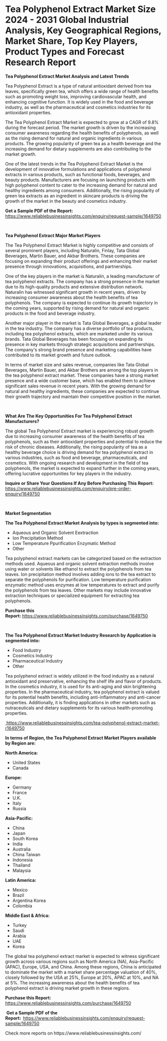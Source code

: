 <p><h1>Tea Polyphenol Extract Market Size 2024 - 2031 Global Industrial Analysis, Key Geographical Regions, Market Share, Top Key Players, Product Types and Forecast Research Report</h1></p><p><strong>Tea Polyphenol Extract Market Analysis and Latest Trends</strong></p>
<p><p>Tea Polyphenol Extract is a type of natural antioxidant derived from tea leaves, specifically green tea, which offers a wide range of health benefits such as promoting weight loss, improving cardiovascular health, and enhancing cognitive function. It is widely used in the food and beverage industry, as well as the pharmaceutical and cosmetics industries for its antioxidant properties.</p><p>The Tea Polyphenol Extract Market is expected to grow at a CAGR of 9.8% during the forecast period. The market growth is driven by the increasing consumer awareness regarding the health benefits of polyphenols, as well as the rising demand for natural and organic ingredients in various products. The growing popularity of green tea as a health beverage and the increasing demand for dietary supplements are also contributing to the market growth.</p><p>One of the latest trends in the Tea Polyphenol Extract Market is the development of innovative formulations and applications of polyphenol extracts in various products, such as functional foods, beverages, and beauty products. Manufacturers are focusing on launching products with high polyphenol content to cater to the increasing demand for natural and healthy ingredients among consumers. Additionally, the rising popularity of green tea extracts as an ingredient in skincare products is driving the growth of the market in the beauty and cosmetics industry.</p></p>
<p><strong>Get a Sample PDF of the Report:&nbsp;</strong> <a href="https://www.reliablebusinessinsights.com/enquiry/request-sample/1649750">https://www.reliablebusinessinsights.com/enquiry/request-sample/1649750</a></p>
<p>&nbsp;</p>
<p><strong>Tea Polyphenol Extract Major Market Players</strong></p>
<p><p>The Tea Polyphenol Extract Market is highly competitive and consists of several prominent players, including Naturalin, Finlay, Tata Global Beverages, Martin Bauer, and Akbar Brothers. These companies are focusing on expanding their product offerings and enhancing their market presence through innovations, acquisitions, and partnerships. </p><p>One of the key players in the market is Naturalin, a leading manufacturer of tea polyphenol extracts. The company has a strong presence in the market due to its high-quality products and extensive distribution network. Naturalin has witnessed significant growth in recent years, driven by increasing consumer awareness about the health benefits of tea polyphenols. The company is expected to continue its growth trajectory in the coming years, supported by rising demand for natural and organic products in the food and beverage industry.</p><p>Another major player in the market is Tata Global Beverages, a global leader in the tea industry. The company has a diverse portfolio of tea products, including tea polyphenol extracts, which are marketed under its various brands. Tata Global Beverages has been focusing on expanding its presence in key markets through strategic acquisitions and partnerships. The company's strong brand presence and marketing capabilities have contributed to its market growth and future outlook.</p><p>In terms of market size and sales revenue, companies like Tata Global Beverages, Martin Bauer, and Akbar Brothers are among the top players in the tea polyphenol extract market. These companies have a strong market presence and a wide customer base, which has enabled them to achieve significant sales revenue in recent years. With the growing demand for natural and healthy ingredients, these companies are expected to continue their growth trajectory and maintain their competitive position in the market.</p></p>
<p>&nbsp;</p>
<p><strong>What Are The Key Opportunities For Tea Polyphenol Extract Manufacturers?</strong></p>
<p><p>The global Tea Polyphenol Extract market is experiencing robust growth due to increasing consumer awareness of the health benefits of tea polyphenols, such as their antioxidant properties and potential to reduce the risk of chronic diseases. Additionally, the rising popularity of tea as a healthy beverage choice is driving demand for tea polyphenol extract in various industries, such as food and beverage, pharmaceuticals, and cosmetics. With ongoing research and development in the field of tea polyphenols, the market is expected to expand further in the coming years, offering lucrative opportunities for key players in the industry.</p></p>
<p><strong>Inquire or Share Your Questions If Any Before Purchasing This Report:</strong> <a href="https://www.reliablebusinessinsights.com/enquiry/pre-order-enquiry/1649750">https://www.reliablebusinessinsights.com/enquiry/pre-order-enquiry/1649750</a></p>
<p>&nbsp;</p>
<p><strong>Market Segmentation</strong></p>
<p><strong>The Tea Polyphenol Extract Market Analysis by types is segmented into:</strong></p>
<p><ul><li>Aqueous and Organic Solvent Eextraction</li><li>Ion Precipitation Method</li><li>Low Temperature Ppurification Enzymatic Method</li><li>Other</li></ul></p>
<p><p>Tea polyphenol extract markets can be categorized based on the extraction methods used. Aqueous and organic solvent extraction methods involve using water or solvents like ethanol to extract the polyphenols from tea leaves. Ion precipitation method involves adding ions to the tea extract to separate the polyphenols for purification. Low temperature purification enzymatic method uses enzymes at low temperatures to extract and purify the polyphenols from tea leaves. Other markets may include innovative extraction techniques or specialized equipment for extracting tea polyphenols.</p></p>
<p><strong>Purchase this Report:&nbsp;</strong><a href="https://www.reliablebusinessinsights.com/purchase/1649750">https://www.reliablebusinessinsights.com/purchase/1649750</a></p>
<p>&nbsp;</p>
<p><strong>The Tea Polyphenol Extract Market Industry Research by Application is segmented into:</strong></p>
<p><ul><li>Food Industry</li><li>Cosmetics Industry</li><li>Pharmaceutical Industry</li><li>Other</li></ul></p>
<p><p>Tea polyphenol extract is widely utilized in the food industry as a natural antioxidant and preservative, enhancing the shelf life and flavor of products. In the cosmetics industry, it is used for its anti-aging and skin brightening properties. In the pharmaceutical industry, tea polyphenol extract is valued for its potential health benefits, including anti-inflammatory and anti-cancer properties. Additionally, it is finding applications in other markets such as nutraceuticals and dietary supplements for its various health-promoting properties.</p></p>
<p><a href="https://www.reliablebusinessinsights.com/tea-polyphenol-extract-market-r1649750">&nbsp;https://www.reliablebusinessinsights.com/tea-polyphenol-extract-market-r1649750</a></p>
<p><strong>In terms of Region, the Tea Polyphenol Extract Market Players available by Region are:</strong></p>
<p>
    <p> <strong> North America: </strong>
        <ul>
            <li>United States</li>
            <li>Canada</li>
        </ul>
        </p> 
    <p> <strong> Europe: </strong>
        <ul>
            <li>Germany</li>
            <li>France</li>
            <li>U.K.</li>
            <li>Italy</li>
            <li>Russia</li>
        </ul>
        </p> 
    <p> <strong> Asia-Pacific: </strong>
        <ul>
            <li>China</li>
            <li>Japan</li>
            <li>South Korea</li>
            <li>India</li>
            <li>Australia</li>
            <li>China Taiwan</li>
            <li>Indonesia</li>
            <li>Thailand</li>
            <li>Malaysia</li>
        </ul>
        </p> 
    <p> <strong> Latin America: </strong>
        <ul>
            <li>Mexico</li>
            <li>Brazil</li>
            <li>Argentina Korea</li>
            <li>Colombia</li>
        </ul>
        </p> 
    <p> <strong> Middle East & Africa: </strong>
        <ul>
            <li>Turkey</li>
            <li>Saudi</li>
            <li>Arabia</li>
            <li>UAE</li>
            <li>Korea</li>
        </ul>
    </p>
    </p>
<p><p>The global tea polyphenol extract market is expected to witness significant growth across various regions such as North America (NA), Asia-Pacific (APAC), Europe, USA, and China. Among these regions, China is anticipated to dominate the market with a market share percentage valuation of 40%, closely followed by the USA at 25%, Europe at 20%, APAC at 10%, and NA at 5%. The increasing awareness about the health benefits of tea polyphenol extract is driving market growth in these regions.</p></p>
<p><strong>Purchase this Report: </strong><a href="https://www.reliablebusinessinsights.com/purchase/1649750">https://www.reliablebusinessinsights.com/purchase/1649750</a></p>
<p>&nbsp;<strong>Get a Sample PDF of the Report:&nbsp;&nbsp;</strong><a href="https://www.reliablebusinessinsights.com/enquiry/request-sample/1649750">https://www.reliablebusinessinsights.com/enquiry/request-sample/1649750</a></p>
<p><strong></strong></p>
<p>Check more reports on https://www.reliablebusinessinsights.com/</p>